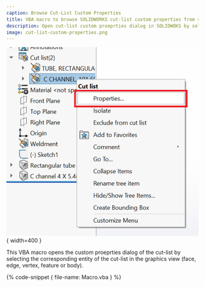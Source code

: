 ```yaml
---
caption: Browse Cut-List Custom Properties
title: VBA macro to browse SOLIDWORKS cut-list custom properties from selected entity 
description: Open cut-list custom proeprties dialog in SOLIDWOKS by selecting any entity of the cut-list item (face, edge, vertex, feature, body)
image: cut-list-custom-properties.png
---
```


![Cut-List Custom Properties dialog](cut-list-custom-properties.png){ width=400 }

This VBA macro opens the custom proeprties dialog of the cut-list by selecting the corresponding entity of the cut-list in the graphics view (face, edge, vertex, feature or body).

{% code-snippet { file-name: Macro.vba } %}